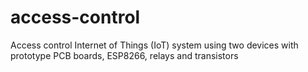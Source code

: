 # access-control
Access control Internet of Things (IoT) system using two devices with prototype PCB boards, ESP8266, relays and transistors
